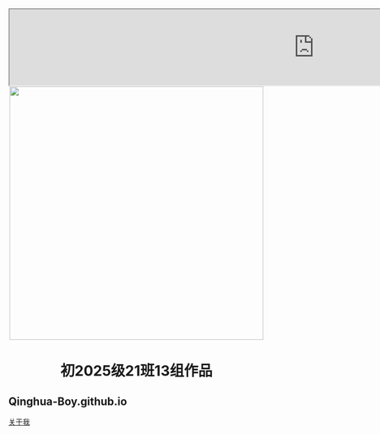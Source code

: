 
<iframe src ="https://player.codemao.cn/new/165294185" high=9000  width=1200></iframe>
<div align=center>
    <img src="https://github.com/Qinghua-Boy/Qinghua-Boy.github.io/assets/122422271/a01a6917-7b3b-4507-97dd-23dff028e58a" high=500  width=500>
</div>

<font> </font>


<div align=center>
	<h1>
    初2025级21班13组作品
	</h1>
</div>
	
	
## Qinghua-Boy.github.io



[关于我](https://space.bilibili.com/3493291943266332)





<font>   </font>



										
										
										
										
